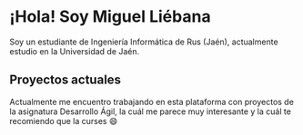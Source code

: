 # ¡Hola! Soy Miguel Liébana
Soy un estudiante de Ingeniería Informática de Rus (Jaén), actualmente estudio en la Universidad de Jaén.
## Proyectos actuales
Actualmente me encuentro trabajando en esta plataforma con proyectos de la asignatura Desarrollo Ágil, la cuál me parece muy interesante y la cuál te recomiendo que la curses :smile:


